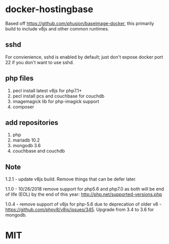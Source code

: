 # docker-hostingbase
Based off https://github.com/phusion/baseimage-docker, this primarily build to include v8js and other common runtimes.

## sshd
For convienience, sshd is enabled by default; just don't expose docker port 22 if you don't want to use sshd.

## php files
1. pecl install latest v8js for php7.1+
2. pecl install pcs and couchbase for couchdb
3. imagemagick lib for php-imagick support
4. composer

## add repositories
1. php
2. mariadb 10.2
3. mongodb 3.6
4. couchbase and couchdb

## Note
1.2.1 - update v8js build.  Remove things that can be defer later.

1.1.0 - 10/26/2018 remove support for php5.6 and php7.0 as both will be end of life (EOL) by the end of this year: http://php.net/supported-versions.php

1.0.4 - remove support of v8js for php-5.6 due to deprecation of older v8 - https://github.com/phpv8/v8js/issues/345.  Upgrade from 3.4 to 3.6 for mongodb.

# MIT